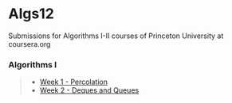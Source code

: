 # Algs12
Submissions for Algorithms I-II courses of Princeton University at coursera.org

### Algorithms I
>  * [Week 1 - Percolation](http://coursera.cs.princeton.edu/algs4/assignments/percolation.html)<br/>
>  * [Week 2 - Deques and Queues](http://coursera.cs.princeton.edu/algs4/assignments/queues.html)
